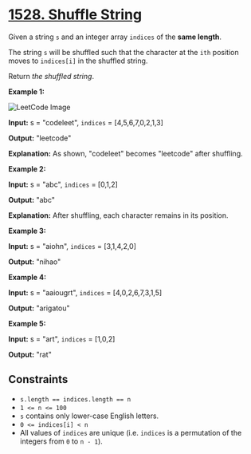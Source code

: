 # [1528. Shuffle String](https://leetcode.com/problems/shuffle-string/)

Given a string `s` and an integer array `indices` of the **same length**.

The string `s` will be shuffled such that the character at the `ith` position moves to `indices[i]` in the shuffled string.

Return *the shuffled string*.

**Example 1:**

![LeetCode Image](https://assets.leetcode.com/uploads/2020/07/09/q1.jpg)

**Input:** s = "codeleet", `indices` = \[4,5,6,7,0,2,1,3\]

**Output:** "leetcode"

**Explanation:** As shown, "codeleet" becomes "leetcode" after shuffling.

**Example 2:**

**Input:** s = "abc", `indices` = \[0,1,2\]

**Output:** "abc"

**Explanation:** After shuffling, each character remains in its position.

**Example 3:**

**Input:** s = "aiohn", `indices` = \[3,1,4,2,0\]

**Output:** "nihao"

**Example 4:**

**Input:** s = "aaiougrt", `indices` = \[4,0,2,6,7,3,1,5\]

**Output:** "arigatou"

**Example 5:**

**Input:** s = "art", `indices` = \[1,0,2\]

**Output:** "rat"

## Constraints

- `s.length == indices.length == n`
- `1 <= n <= 100`
- `s` contains only lower-case English letters.
- `0 <= indices[i] < n`
- All values of `indices` are unique (i.e. `indices` is a permutation of the integers from `0` to `n - 1`).
